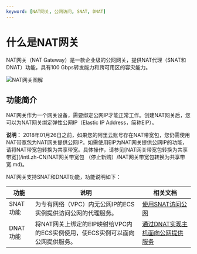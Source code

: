 ```yaml
---
keyword: [NAT网关, 公网访问, SNAT, DNAT]
---
```


# 什么是NAT网关

NAT网关（NAT Gateway）是一款企业级的公网网关，提供NAT代理（SNAT和DNAT）功能，具有100 Gbps转发能力和跨可用区的容灾能力。

![NAT网关图解](https://static-aliyun-doc.oss-accelerate.aliyuncs.com/assets/img/zh-CN/1283214061/p4440.png)

## 功能简介

NAT网关作为一个网关设备，需要绑定公网IP才能正常工作。创建NAT网关后，您可以为NAT网关绑定弹性公网IP（Elastic IP Address，简称EIP）。

**说明：** 2018年01月26日之前，如果您的阿里云账号存在NAT带宽包，您仍需使用NAT带宽包为NAT网关提供公网IP。如需使用EIP为NAT网关提供公网IP的功能，请将NAT带宽包转换为共享带宽。具体操作，请参见[NAT网关带宽包转换为共享带宽](/intl.zh-CN/NAT网关带宽包 （停止新购）/NAT网关带宽包转换为共享带宽.md)。

NAT网关支持SNAT和DNAT功能，功能说明如下：

|功能|说明|相关文档|
|--|--|----|
|SNAT功能|为专有网络（VPC）内无公网IP的ECS实例提供访问公网的代理服务。|[使用SNAT访问公网](/intl.zh-CN/快速入门/使用SNAT访问公网.md)|
|DNAT功能|将NAT网关上绑定的EIP映射给VPC内的ECS实例使用，使ECS实例可以面向公网提供服务。|[通过DNAT实现主机面向公网提供服务](/intl.zh-CN/快速入门/通过DNAT实现主机面向公网提供服务.md)|

